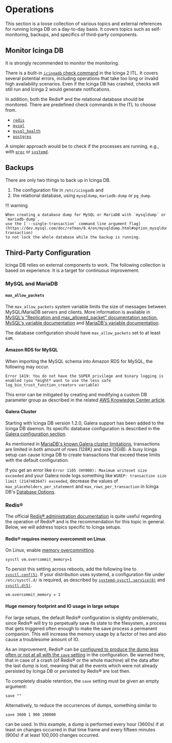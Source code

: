 # Operations

This section is a loose collection of various topics and external references for running Icinga DB on a day-to-day basis.
It covers topics such as self-monitoring, backups, and specifics of third-party components.

## Monitor Icinga DB

It is strongly recommended to monitor the monitoring.

There is a built-in [`icingadb` check command](https://icinga.com/docs/icinga-2/latest/doc/10-icinga-template-library/#icingadb) in the Icinga 2 ITL.
It covers several potential errors, including operations that take too long or invalid high availability scenarios.
Even if the Icinga DB has crashed, checks will still run and Icinga 2 would generate notifications.

In addition, both the Redis® and the relational database should be monitored.
There are predefined check commands in the ITL to choose from.

- [`redis`](https://icinga.com/docs/icinga-2/latest/doc/10-icinga-template-library/#redis)
- [`mysql`](https://icinga.com/docs/icinga-2/latest/doc/10-icinga-template-library/#mysql)
- [`mysql_health`](https://icinga.com/docs/icinga-2/latest/doc/10-icinga-template-library/#mysql_health)
- [`postgres`](https://icinga.com/docs/icinga-2/latest/doc/10-icinga-template-library/#postgres)

A simpler approach would be to check if the processes are running, e.g.,
with [`proc`](https://icinga.com/docs/icinga-2/latest/doc/10-icinga-template-library/#procs) or
[`systemd`](https://icinga.com/docs/icinga-2/latest/doc/10-icinga-template-library/#systemd).

## Backups

There are only two things to back up in Icinga DB.

1. The configuration file in `/etc/icingadb` and
2. the relational database, using `mysqldump`, `mariadb-dump` or `pg_dump`.

!!! warning

    When creating a database dump for MySQL or MariaDB with `mysqldump` or `mariadb-dump`,
    use the [`--single-transaction` command line argument flag](https://dev.mysql.com/doc/refman/8.4/en/mysqldump.html#option_mysqldump_single-transaction)
    to not lock the whole database while the backup is running.

## Third-Party Configuration

Icinga DB relies on external components to work.
The following collection is based on experience.
It is a target for continuous improvement.

### MySQL and MariaDB

#### `max_allow_packets`

The `max_allow_packets` system variable limits the size of messages between MySQL/MariaDB servers and clients.
More information is available in
[MySQL's "Replication and max_allowed_packet" documentation section](https://dev.mysql.com/doc/refman/8.4/en/replication-features-max-allowed-packet.html),
[MySQL's variable documentation](https://dev.mysql.com/doc/refman/8.4/en/server-system-variables.html#sysvar_max_allowed_packet) and
[MariaDB's variable documentation](https://mariadb.com/kb/en/server-system-variables/#max_allowed_packet).

The database configuration should have `max_allow_packets` set to at least `64M`.

#### Amazon RDS for MySQL

When importing the MySQL schema into Amazon RDS for MySQL, the following may occur.

```
Error 1419: You do not have the SUPER privilege and binary logging is enabled (you *might* want to use the less safe log_bin_trust_function_creators variable)
```

This error can be mitigated by creating and modifying a custom DB parameter group as described in the related [AWS Knowledge Center article](https://repost.aws/knowledge-center/rds-mysql-functions).

#### Galera Cluster

Starting with Icinga DB version 1.2.0, Galera support has been added to the Icinga DB daemon.
Its specific database configuration is described in the [Galera configuration section](03-Configuration.md#galera-cluster).

As mentioned in [MariaDB's known Galera cluster limitations](https://mariadb.com/kb/en/mariadb-galera-cluster-known-limitations/),
transactions are limited in both amount of rows (128K) and size (2GiB).
A busy Icinga setup can cause Icinga DB to create transactions that exceed these limits with the default configuration.

If you get an error like `Error 1105 (HY000): Maximum writeset size exceeded`
and your Galera node logs something like `WSREP: transaction size limit (2147483647) exceeded`,
decrease the values of `max_placeholders_per_statement` and `max_rows_per_transaction` in Icinga DB's
[Database Options](https://icinga.com/docs/icinga-db/latest/doc/03-Configuration/#database-options).

### Redis®
The official [Redis® administration documentation](https://redis.io/docs/latest/operate/oss_and_stack/management/admin/) is quite useful
regarding the operation of Redis® and is the recommendation for this topic in general.
Below, we will address topics specific to Icinga setups.

#### Redis® requires memory overcommit on Linux

On Linux, enable [memory overcommitting](https://www.kernel.org/doc/Documentation/vm/overcommit-accounting).

```shell
sysctl vm.overcommit_memory=1
```

To persist this setting across reboots, add the following line to [`sysctl.conf(5)`](https://man7.org/linux/man-pages/man5/sysctl.conf.5.html).
If your distribution uses systemd, a configuration file under `/etc/sysctl.d/` is required, as described by
[`systemd-sysctl.service(8)`](https://www.freedesktop.org/software/systemd/man/latest/systemd-sysctl.service.html) and
[`sysctl.d(5)`](https://man7.org/linux/man-pages/man5/sysctl.d.5.html).

```
vm.overcommit_memory = 1
```

#### Huge memory footprint and IO usage in large setups

For large setups, the default Redis® configuration is slightly problematic, since Redis® will try to perpetually save its state
to the filesystem, a process that gets triggered often enough to make the save process a permanent companion.
This will increase the memory usage by a factor of two and also cause a troublesome amount of IO.

As an improvement, Redis® can be [configured to produce the dump less often or not at all with the `save` setting](https://redis.io/docs/latest/operate/oss_and_stack/management/persistence) in the
configuration. Be warned here, that in case of a crash (of Redis® or the whole machine) all the data after the last dump
is lost, meaning that all the events which were not already persisted by Icinga DB or persisted by Redis® are lost then.

To completely disable retention, the `save` setting must be given an empty argument:

```
save ""
```

Alternatively, to reduce the occurrences of dumps, something similar to

```
save 3600 1 900 100000
```

can be used.
In this example, a dump is performed every hour (3600s) if at least on changes occurred in that time frame
and every fifteen minutes (900s) if at least 100,000 changes occurred.

